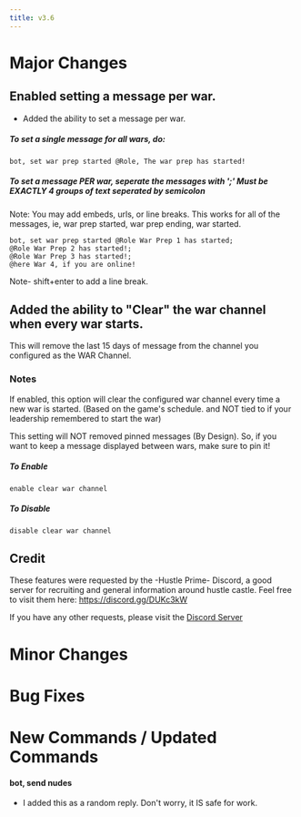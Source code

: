 ```yaml
---
title: v3.6
---
```


# Major Changes

## Enabled setting a message per war.
* Added the ability to set a message per war.

##### To set a single message for all wars, do:
```
bot, set war prep started @Role, The war prep has started!
```

##### To set a message PER war, seperate the messages with ';' Must be EXACTLY 4 groups of text seperated by semicolon
Note: You may add embeds, urls, or line breaks.
This works for all of the messages, ie, war prep started, war prep ending, war started.

```
bot, set war prep started @Role War Prep 1 has started;
@Role War Prep 2 has started!;
@Role War Prep 3 has started!;
@here War 4, if you are online!
```
Note- shift+enter to add a line break.

## Added the ability to "Clear" the war channel when every war starts.
This will remove the last 15 days of message from the channel you configured as the WAR Channel.

### Notes
If enabled, this option will clear the configured war channel every time a new war is started. (Based on the game's schedule. and NOT tied to if your leadership remembered to start the war)

This setting will NOT removed pinned messages (By Design). So, if you want to keep a message displayed between wars, make sure to pin it!
##### To Enable
```
enable clear war channel
```
##### To Disable
```
disable clear war channel
```

## Credit
These features were requested by the -Hustle Prime- Discord, a good server for recruiting and general information around hustle castle. 
Feel free to visit them here: https://discord.gg/DUKc3kW

If you have any other requests, please visit the [Discord Server](https://static.xtremeownage.com/discord)

# Minor Changes

# Bug Fixes

# New Commands / Updated Commands

#### bot, send nudes
- I added this as a random reply. Don't worry, it IS safe for work.

